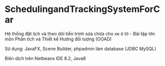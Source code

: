 # SchedulingandTrackingSystemForCar
Hệ thống đặt lịch và theo dõi tiến trình sửa chữa cho xe ô tô - Bài tập lớn môn Phân tích và Thiết kế Hướng đối tượng (OOAD)



Sử dụng: JavaFX, Scene Builder, phpadmin làm database (JDBC MySQL) 

Biên dịch trên Netbeans IDE 8.2, Java8
